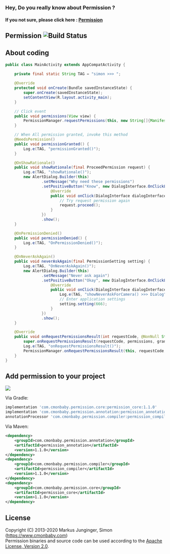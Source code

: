 ### Hey, Do you really know about Permission ?
#### If you not sure, please click here : [Permission](https://www.cmonbaby.com)

## Permission ![Build Status](https://travis-ci.org/greenrobot/EventBus.svg?branch=master)

## About coding
```java
public class MainActivity extends AppCompatActivity {
    
    private final static String TAG = "simon >>> ";

    @Override
    protected void onCreate(Bundle savedInstanceState) {
        super.onCreate(savedInstanceState);
        setContentView(R.layout.activity_main);
    }

    // Click event
    public void permissions(View view) {
        PermissionManager.requestPermissions(this, new String[]{Manifest.permission.CAMERA});
    }

    // When All permission granted, invoke this method
    @NeedsPermission()
    public void permissionGranted() {
        Log.e(TAG, "permissionGranted()");
    }

    @OnShowRationale()
    public void showRationale(final ProceedPermission request) {
        Log.e(TAG, "showRationale()");
        new AlertDialog.Builder(this)
                .setMessage("Why need these permissions")
                .setPositiveButton("Know", new DialogInterface.OnClickListener() {
                    @Override
                    public void onClick(DialogInterface dialogInterface, int which) {
                        // Try request permission again
                        request.proceed();
                    }
                })
                .show();
    }

    @OnPermissionDenied()
    public void permissionDenied() {
        Log.e(TAG, "OnPermissionDenied()");
    }

    @OnNeverAskAgain()
    public void neverAskAgain(final PermissionSetting setting) {
        Log.e(TAG, "OnNeverAskAgain()");
        new AlertDialog.Builder(this)
                .setMessage("Never ask again")
                .setPositiveButton("Okay", new DialogInterface.OnClickListener() {
                    @Override
                    public void onClick(DialogInterface dialogInterface, int which) {
                        Log.e(TAG, "showNeverAskForCamera() >>> Dialog");
                        // Enter application settings
                        setting.setting(666);
                    }
                })
                .show();
    }

    @Override
    public void onRequestPermissionsResult(int requestCode, @NonNull String[] permissions, @NonNull int[] grantResults) {
        super.onRequestPermissionsResult(requestCode, permissions, grantResults);
        Log.e(TAG, "onRequestPermissionsResult()");
        PermissionManager.onRequestPermissionsResult(this, requestCode, grantResults);
    }
}
```

## Add permission to your project
<a href="https://www.cmonbaby.com">
<img src="https://img.shields.io/bintray/v/cmonbaby/simon/permission_annotation?label=maven-central"></a>

Via Gradle:
```gradle
implementation 'com.cmonbaby.permission.core:permission_core:1.1.0'
implementation 'com.cmonbaby.permission.annotation:permission_annotation:1.1.0'
annotationProcessor 'com.cmonbaby.permission.compiler:permission_compiler:1.1.0'
```

Via Maven:
```xml
<dependency>
    <groupId>com.cmonbaby.permission.annotation</groupId>
    <artifactId>permission_annotation</artifactId>
    <version>1.1.0</version>
</dependency>
<dependency>
    <groupId>com.cmonbaby.permission.compiler</groupId>
    <artifactId>permission_compiler</artifactId>
    <version>1.1.0</version>
</dependency>
<dependency>
    <groupId>com.cmonbaby.permission.core</groupId>
    <artifactId>permission_core</artifactId>
    <version>1.1.0</version>
</dependency>
```

## License

Copyright (C) 2013-2020 Markus Junginger, Simon (https://www.cmonbaby.com)  
Permission binaries and source code can be used according to the [Apache License, Version 2.0](LICENSE).
